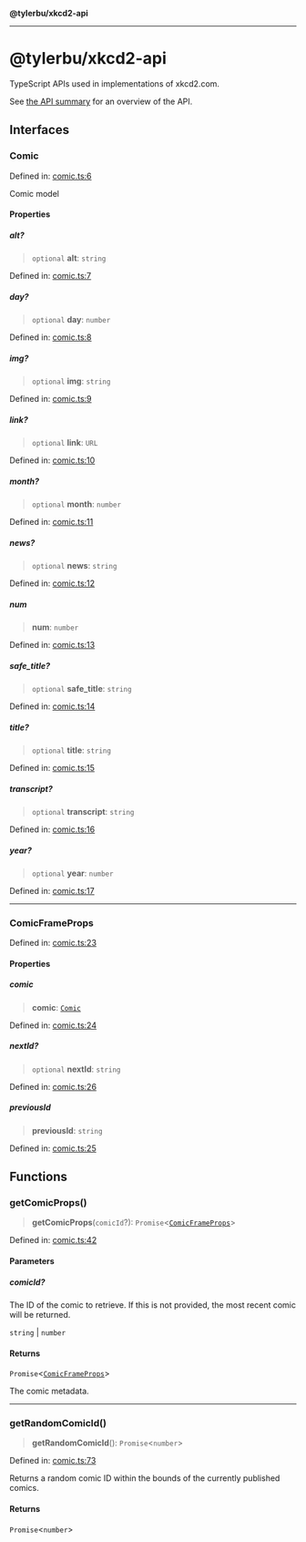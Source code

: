 **@tylerbu/xkcd2-api**

***

# @tylerbu/xkcd2-api

TypeScript APIs used in implementations of xkcd2.com.

See [the API summary](https://github.com/tylerbutler/tools-monorepo/blob/main/packages/xkcd2-api/docs/README.md) for
an overview of the API.

## Interfaces

### Comic

Defined in: [comic.ts:6](https://github.com/tylerbutler/tools-monorepo/blob/main/packages/xkcd2-api/src/comic.ts#L6)

Comic model

#### Properties

##### alt?

> `optional` **alt**: `string`

Defined in: [comic.ts:7](https://github.com/tylerbutler/tools-monorepo/blob/main/packages/xkcd2-api/src/comic.ts#L7)

##### day?

> `optional` **day**: `number`

Defined in: [comic.ts:8](https://github.com/tylerbutler/tools-monorepo/blob/main/packages/xkcd2-api/src/comic.ts#L8)

##### img?

> `optional` **img**: `string`

Defined in: [comic.ts:9](https://github.com/tylerbutler/tools-monorepo/blob/main/packages/xkcd2-api/src/comic.ts#L9)

##### link?

> `optional` **link**: `URL`

Defined in: [comic.ts:10](https://github.com/tylerbutler/tools-monorepo/blob/main/packages/xkcd2-api/src/comic.ts#L10)

##### month?

> `optional` **month**: `number`

Defined in: [comic.ts:11](https://github.com/tylerbutler/tools-monorepo/blob/main/packages/xkcd2-api/src/comic.ts#L11)

##### news?

> `optional` **news**: `string`

Defined in: [comic.ts:12](https://github.com/tylerbutler/tools-monorepo/blob/main/packages/xkcd2-api/src/comic.ts#L12)

##### num

> **num**: `number`

Defined in: [comic.ts:13](https://github.com/tylerbutler/tools-monorepo/blob/main/packages/xkcd2-api/src/comic.ts#L13)

##### safe\_title?

> `optional` **safe\_title**: `string`

Defined in: [comic.ts:14](https://github.com/tylerbutler/tools-monorepo/blob/main/packages/xkcd2-api/src/comic.ts#L14)

##### title?

> `optional` **title**: `string`

Defined in: [comic.ts:15](https://github.com/tylerbutler/tools-monorepo/blob/main/packages/xkcd2-api/src/comic.ts#L15)

##### transcript?

> `optional` **transcript**: `string`

Defined in: [comic.ts:16](https://github.com/tylerbutler/tools-monorepo/blob/main/packages/xkcd2-api/src/comic.ts#L16)

##### year?

> `optional` **year**: `number`

Defined in: [comic.ts:17](https://github.com/tylerbutler/tools-monorepo/blob/main/packages/xkcd2-api/src/comic.ts#L17)

***

### ComicFrameProps

Defined in: [comic.ts:23](https://github.com/tylerbutler/tools-monorepo/blob/main/packages/xkcd2-api/src/comic.ts#L23)

#### Properties

##### comic

> **comic**: [`Comic`](README.md#comic)

Defined in: [comic.ts:24](https://github.com/tylerbutler/tools-monorepo/blob/main/packages/xkcd2-api/src/comic.ts#L24)

##### nextId?

> `optional` **nextId**: `string`

Defined in: [comic.ts:26](https://github.com/tylerbutler/tools-monorepo/blob/main/packages/xkcd2-api/src/comic.ts#L26)

##### previousId

> **previousId**: `string`

Defined in: [comic.ts:25](https://github.com/tylerbutler/tools-monorepo/blob/main/packages/xkcd2-api/src/comic.ts#L25)

## Functions

### getComicProps()

> **getComicProps**(`comicId`?): `Promise`\<[`ComicFrameProps`](README.md#comicframeprops)\>

Defined in: [comic.ts:42](https://github.com/tylerbutler/tools-monorepo/blob/main/packages/xkcd2-api/src/comic.ts#L42)

#### Parameters

##### comicId?

The ID of the comic to retrieve. If this is not provided, the most recent comic will be returned.

`string` | `number`

#### Returns

`Promise`\<[`ComicFrameProps`](README.md#comicframeprops)\>

The comic metadata.

***

### getRandomComicId()

> **getRandomComicId**(): `Promise`\<`number`\>

Defined in: [comic.ts:73](https://github.com/tylerbutler/tools-monorepo/blob/main/packages/xkcd2-api/src/comic.ts#L73)

Returns a random comic ID within the bounds of the currently published comics.

#### Returns

`Promise`\<`number`\>
